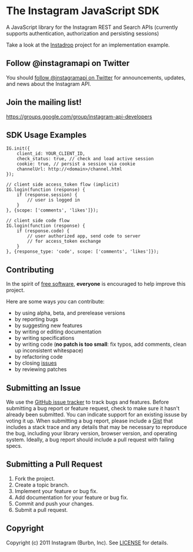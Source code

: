 The Instagram JavaScript SDK
============================
A JavaScript library for the Instagram REST and Search APIs
(currently supports authentication, authorization and persisting sessions)

Take a look at the [Instadrop](https://github.com/Instagram/Instadrop) project for an implementation example.


Follow @instagramapi on Twitter
----------------------------
You should [follow @instagramapi on Twitter](http://twitter.com/#!/instagramapi) for announcements,
updates, and news about the Instagram API.


Join the mailing list!
----------------------
<https://groups.google.com/group/instagram-api-developers>


SDK Usage Examples
------------------
    IG.init({
        client_id: YOUR_CLIENT_ID,
        check_status: true, // check and load active session
        cookie: true, // persist a session via cookie
        channelUrl: http://<domain>/channel.html
    });

    // client side access_token flow (implicit)
    IG.login(function (response) {
        if (response.session) {
            // user is logged in
        }
    }, {scope: ['comments', 'likes']});

    // client side code flow
    IG.login(function (response) {
        if (response.code) {
            // user authorized app, send code to server
            // for access_token exchange
        }
    }, {response_type: 'code', scope: ['comments', 'likes']});

Contributing
------------
In the spirit of [free software](http://www.fsf.org/licensing/essays/free-sw.html), **everyone** is encouraged to help improve this project.

Here are some ways *you* can contribute:

* by using alpha, beta, and prerelease versions
* by reporting bugs
* by suggesting new features
* by writing or editing documentation
* by writing specifications
* by writing code (**no patch is too small**: fix typos, add comments, clean up inconsistent whitespace)
* by refactoring code
* by closing [issues](http://github.com/Instagram/instagram-javascript-sdk/issues)
* by reviewing patches


Submitting an Issue
-------------------
We use the [GitHub issue tracker](http://github.com/Instagram/instagram-javascript-sdk/issues) to track bugs and
features. Before submitting a bug report or feature request, check to make sure it hasn't already
been submitted. You can indicate support for an existing issuse by voting it up. When submitting a
bug report, please include a [Gist](http://gist.github.com/) that includes a stack trace and any
details that may be necessary to reproduce the bug, including your library version, browser version, and
operating system. Ideally, a bug report should include a pull request with failing specs.


Submitting a Pull Request
-------------------------
1. Fork the project.
2. Create a topic branch.
3. Implement your feature or bug fix.
4. Add documentation for your feature or bug fix.
5. Commit and push your changes.
6. Submit a pull request.


Copyright
---------
Copyright (c) 2011 Instagram (Burbn, Inc).
See [LICENSE](https://github.com/Instagram/instagram-javascript-sdk/blob/master/LICENSE.md) for details.
